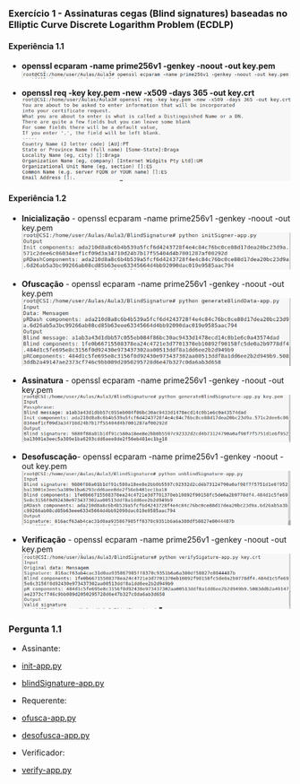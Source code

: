 ### Exercício 1 - Assinaturas cegas (Blind signatures) baseadas no Elliptic Curve Discrete Logarithm Problem (ECDLP)

#### Experiência 1.1

* **openssl ecparam -name prime256v1 -genkey -noout -out key.pem**
![image1](Prints/key_pem.png)

* **openssl req -key key.pem -new -x509 -days 365 -out key.crt**
![image2](Prints/key_cert.png)



#### Experiência 1.2

* **Inicialização** - openssl ecparam -name prime256v1 -genkey -noout -out key.pem
![image3](Prints/initSigner-app.png)

* **Ofuscação** - openssl ecparam -name prime256v1 -genkey -noout -out key.pem
![image4](Prints/generateBlindData-app.png)

* **Assinatura** - openssl ecparam -name prime256v1 -genkey -noout -out key.pem
![image5](Prints/generateBlindSignature-app.png)

* **Desofuscação**- openssl ecparam -name prime256v1 -genkey -noout -out key.pem
![image6](Prints/unblindSignature-app.png)

* **Verificação** - openssl ecparam -name prime256v1 -genkey -noout -out key.pem
![image7](Prints/verifySigature-app.png)



### Pergunta 1.1

- Assinante:

* [init-app.py](https://github.com/uminho-miei-engseg-19-20/Grupo9/blob/master/Aula3/questao1/P1.1/init-app.py)

* [blindSignature-app.py](https://github.com/uminho-miei-engseg-19-20/Grupo9/blob/master/Aula3/questao1/P1.1/blindSignature-app.py)


- Requerente:

* [ofusca-app.py](https://github.com/uminho-miei-engseg-19-20/Grupo9/blob/master/Aula3/questao1/P1.1/ofusca-app.py)

* [desofusca-app.py](https://github.com/uminho-miei-engseg-19-20/Grupo9/blob/master/Aula3/questao1/P1.1/desofusca-app.py)


- Verificador:

* [verify-app.py](https://github.com/uminho-miei-engseg-19-20/Grupo9/blob/master/Aula3/questao1/P1.1/verify-app.py)


